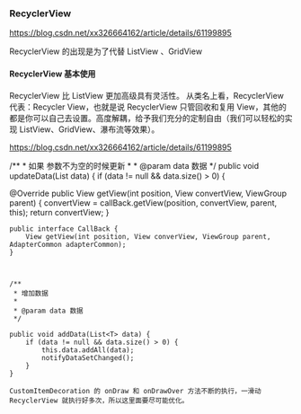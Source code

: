 ### RecyclerView

https://blog.csdn.net/xx326664162/article/details/61199895

RecyclerView 的出现是为了代替 ListView 、GridView

#### RecyclerView 基本使用
RecyclerView 比 ListView 更加高级具有灵活性。
从类名上看，RecyclerView 代表：Recycler View，也就是说 RecyclerView 只管回收和复用 View，其他的都是你可以自己去设置。高度解耦，给予我们充分的定制自由（我们可以轻松的实现 ListView、GridView、瀑布流等效果）。

https://blog.csdn.net/xx326664162/article/details/61199895






  /**
     * 如果 参数不为空的时候更新
     *
     * @param data 数据
     */
    public void updateData(List<T> data) {
        if (data != null && data.size() > 0) {







   @Override
    public View getView(int position, View convertView, ViewGroup parent) {
        convertView = callBack.getView(position, convertView, parent, this);
        return convertView;
    }
    

    public interface CallBack {
        View getView(int position, View converView, ViewGroup parent, AdapterCommon adapterCommon);
    }



    /**
     * 增加数据
     *
     * @param data 数据
     */
     
    public void addData(List<T> data) {
        if (data != null && data.size() > 0) {
            this.data.addAll(data);
            notifyDataSetChanged();
        }
    }
    
    CustomItemDecoration 的 onDraw 和 onDrawOver 方法不断的执行，一滑动 RecyclerView 就执行好多次，所以这里面要尽可能优化。
    
  